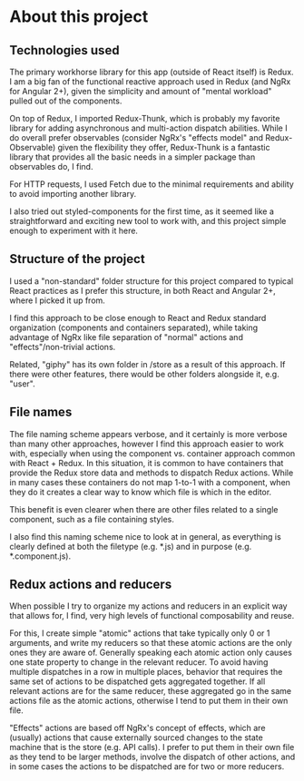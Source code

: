 # About this project #

## Technologies used ##

The primary workhorse library for this app (outside of React itself) is Redux. I am a big fan of the functional reactive approach used in Redux (and NgRx for Angular 2+), given the simplicity and amount of "mental workload" pulled out of the components.

On top of Redux, I imported Redux-Thunk, which is probably my favorite library for adding asynchronous and multi-action dispatch abilities. While I do overall prefer observables (consider NgRx's "effects model" and Redux-Observable) given the flexibility they offer, Redux-Thunk is a fantastic library that provides all the basic needs in a simpler package than observables do, I find.

For HTTP requests, I used Fetch due to the minimal requirements and ability to avoid importing another library.

I also tried out styled-components for the first time, as it seemed like a straightforward and exciting new tool to work with, and this project simple enough to experiment with it here.

## Structure of the project ##

I used a "non-standard" folder structure for this project compared to typical React practices as I prefer this structure, in both React and Angular 2+, where I picked it up from.

I find this approach to be close enough to React and Redux standard organization (components and containers separated), while taking advantage of NgRx like file separation of "normal" actions and "effects"/non-trivial actions.

Related, "giphy" has its own folder in /store as a result of this approach. If there were other features, there would be other folders alongside it, e.g. "user".

## File names ##

The file naming scheme appears verbose, and it certainly is more verbose than many other approaches, however I find this approach easier to work with, especially when using the component vs. container approach common with React + Redux. In this situation, it is common to have containers that provide the Redux store data and methods to dispatch Redux actions. While in many cases these containers do not map 1-to-1 with a component, when they do it creates a clear way to know which file is which in the editor.

This benefit is even clearer when there are other files related to a single component, such as a file containing styles.

I also find this naming scheme nice to look at in general, as everything is clearly defined at both the filetype (e.g. *.js) and in purpose (e.g. *.component.js).

## Redux actions and reducers ##

When possible I try to organize my actions and reducers in an explicit way that allows for, I find, very high levels of functional composability and reuse.

For this, I create simple "atomic" actions that take typically only 0 or 1 arguments, and write my reducers so that these atomic actions are the only ones they are aware of. Generally speaking each atomic action only causes one state property to change in the relevant reducer. To avoid having multiple dispatches in a row in multiple places, behavior that requires the same set of actions to be dispatched gets aggregated together. If all relevant actions are for the same reducer, these aggregated go in the same actions file as the atomic actions, otherwise I tend to put them in their own file.

"Effects" actions are based off NgRx's concept of effects, which are (usually) actions that cause externally sourced changes to the state machine that is the store (e.g. API calls). I prefer to put them in their own file as they tend to be larger methods, involve the dispatch of other actions, and in some cases the actions to be dispatched are for two or more reducers.
